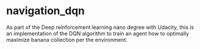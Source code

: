 # navigation_dqn
As part of the Deep reinforcement learning nano degree with Udacity, this is an implementation of the DQN algorithm to train an agent how to optimally maximize banana collection per the environment.
